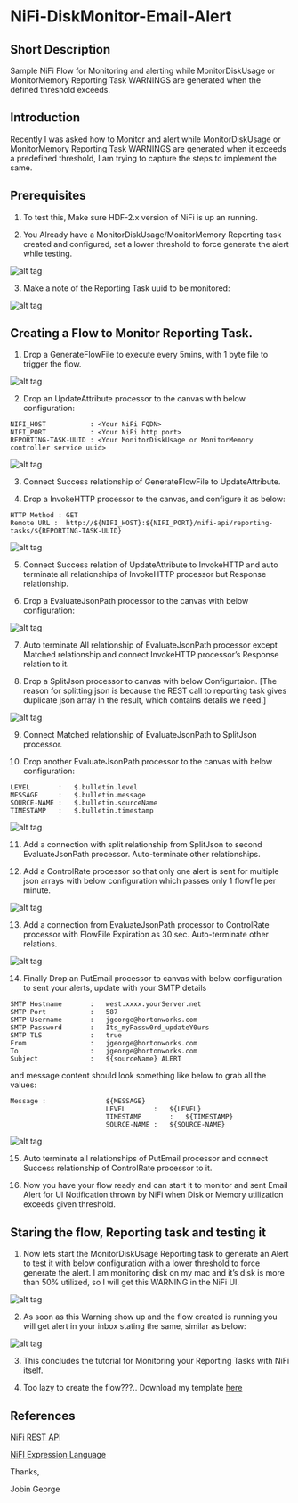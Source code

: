 # NiFi-DiskMonitor-Email-Alert

## Short Description

Sample NiFi Flow for Monitoring and alerting while MonitorDiskUsage or MonitorMemory Reporting Task WARNINGS are generated when the defined threshold exceeds. 

## Introduction

Recently I was asked how to Monitor and alert while MonitorDiskUsage or MonitorMemory Reporting Task WARNINGS are generated when it exceeds a predefined threshold, I am trying to capture the steps to implement the same.

## Prerequisites

1) To test this, Make sure HDF-2.x version of NiFi is up an running.

2) You Already have a MonitorDiskUsage/MonitorMemory Reporting task created and configured, set a lower threshold to force generate the alert while testing.

![alt tag](https://github.com/jobinthompu/NiFi-DiskMonitor-Email-Alert/blob/master/resources/images/10.png)

3) Make a note of the Reporting Task uuid to be monitored:

![alt tag](https://github.com/jobinthompu/NiFi-DiskMonitor-Email-Alert/blob/master/resources/images/0.png)

## Creating a Flow to Monitor Reporting Task.

1) Drop a GenerateFlowFile to execute every 5mins, with 1 byte file to trigger the flow.

![alt tag](https://github.com/jobinthompu/NiFi-DiskMonitor-Email-Alert/blob/master/resources/images/1.png)

2) Drop an UpdateAttribute processor to the canvas with below configuration:

```
NIFI_HOST 			: <Your NiFi FQDN>
NIFI_PORT 			: <Your NiFi http port>
REPORTING-TASK-UUID : <Your MonitorDiskUsage or MonitorMemory controller service uuid>
```
![alt tag](https://github.com/jobinthompu/NiFi-DiskMonitor-Email-Alert/blob/master/resources/images/2.png)

3) Connect Success relationship of GenerateFlowFile to UpdateAttribute.

4) Drop a InvokeHTTP processor to the canvas, and configure it as below:
```
HTTP Method : GET
Remote URL :  http://${NIFI_HOST}:${NIFI_PORT}/nifi-api/reporting-tasks/${REPORTING-TASK-UUID}

```
![alt tag](https://github.com/jobinthompu/NiFi-DiskMonitor-Email-Alert/blob/master/resources/images/3.png)

5) Connect Success relation of UpdateAttribute  to InvokeHTTP and auto terminate all relationships of InvokeHTTP processor but Response relationship.

6) Drop a EvaluateJsonPath processor to the canvas with below configuration:

![alt tag](https://github.com/jobinthompu/NiFi-DiskMonitor-Email-Alert/blob/master/resources/images/4.png)

7) Auto terminate All relationship of EvaluateJsonPath processor except Matched relationship and connect InvokeHTTP processor’s Response relation to it.

8) Drop a SplitJson processor to canvas with below Configurtaion. [The reason for splitting json is because the REST call to reporting task gives duplicate json array in the result, which contains details we need.]

![alt tag](https://github.com/jobinthompu/NiFi-DiskMonitor-Email-Alert/blob/master/resources/images/5.png)

9) Connect Matched relationship of EvaluateJsonPath to SplitJson processor.

10) Drop another EvaluateJsonPath processor to the canvas with below configuration:

```
LEVEL 		:	$.bulletin.level
MESSAGE 	:	$.bulletin.message
SOURCE-NAME	:	$.bulletin.sourceName
TIMESTAMP 	:	$.bulletin.timestamp
```
![alt tag](https://github.com/jobinthompu/NiFi-DiskMonitor-Email-Alert/blob/master/resources/images/6.png)

11) Add a connection with split relationship from SplitJson to second EvaluateJsonPath processor. Auto-terminate other relationships.

12) Add a ControlRate processor so that only one alert is sent for multiple json arrays with below configuration which passes only 1 flowfile per minute.

![alt tag](https://github.com/jobinthompu/NiFi-DiskMonitor-Email-Alert/blob/master/resources/images/7.png)

13) Add a connection from EvaluateJsonPath processor to ControlRate processor with FlowFile Expiration as 30 sec. Auto-terminate other relations.

![alt tag](https://github.com/jobinthompu/NiFi-DiskMonitor-Email-Alert/blob/master/resources/images/8.png)

14) Finally Drop an PutEmail processor to canvas with below configuration to sent your alerts, update with your SMTP details

```
SMTP Hostname		:	west.xxxx.yourServer.net
SMTP Port			:	587
SMTP Username		:	jgeorge@hortonworks.com
SMTP Password		: 	Its_myPassw0rd_updateY0urs
SMTP TLS			:	true
From				:	jgeorge@hortonworks.com
To					:	jgeorge@hortonworks.com
Subject				:	${sourceName} ALERT
```

and message content should look something like below to grab all the values:

```
Message :				${MESSAGE}
						LEVEL		:	${LEVEL}
						TIMESTAMP		:	${TIMESTAMP}
						SOURCE-NAME	:	${SOURCE-NAME}
```
![alt tag](https://github.com/jobinthompu/NiFi-DiskMonitor-Email-Alert/blob/master/resources/images/9.png)

15) Auto terminate all relationships of PutEmail processor and connect Success relationship of ControlRate processor to it.

16) Now you have your flow ready and can start it to monitor and sent Email Alert for UI Notification thrown by NiFi when Disk or Memory utilization exceeds given threshold.


## Staring the flow, Reporting task and testing it

1) Now lets start the MonitorDiskUsage Reporting task to generate an Alert to test it with below configuration with a lower threshold to force generate the alert. I am monitoring disk on my mac and it’s disk is more than 50% utilized, so I will get this WARNING in the NiFi UI. 

![alt tag](https://github.com/jobinthompu/NiFi-DiskMonitor-Email-Alert/blob/master/resources/images/11.png)

2) As soon as this Warning show up and the flow created is running you will get alert in your inbox stating the same, similar as below:

![alt tag](https://github.com/jobinthompu/NiFi-DiskMonitor-Email-Alert/blob/master/resources/images/12.png)

3) This concludes the tutorial for Monitoring your Reporting Tasks with NiFi itself.

4) Too lazy to create the flow???.. Download my template [here](https://github.com/jobinthompu/NiFi-DiskMonitor-Email-Alert/blob/master/resources/REPORTING_TASK_ALERT.xml)

## References
[NiFi REST API](https://nifi.apache.org/docs/nifi-docs/rest-api/index.html)

[NiFI Expression Language](https://nifi.apache.org/docs/nifi-docs/html/expression-language-guide.html)

Thanks,

Jobin George


